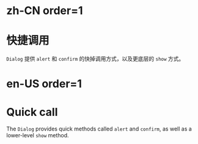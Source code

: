 # zh-CN order=1

# 快捷调用

`Dialog` 提供 `alert` 和 `confirm` 的快掉调用方式，以及更底层的 `show` 方式。

# en-US order=1

# Quick call

The `Dialog` provides quick methods called `alert` and `confirm`, as well as a lower-level `show` method.

